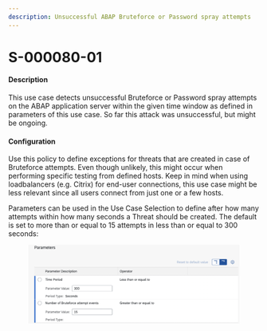 ```yaml
---
description: Unsuccessful ABAP Bruteforce or Password spray attempts
---
```


# S-000080-01

#### Description

This use case detects unsuccessful Bruteforce or Password spray attempts on the ABAP application server within the given time window as defined in parameters of this use case. So far this attack was unsuccessful, but might be ongoing.

#### Configuration

Use this policy to define exceptions for threats that are created in case of Bruteforce attempts. Even though unlikely, this might occur when performing specific testing from defined hosts. Keep in mind when using loadbalancers (e.g. Citrix) for end-user connections, this use case might be less relevant since all users connect from just one or a few hosts.

Parameters can be used in the Use Case Selection to define after how many attempts within how many seconds a Threat should be created. The default is set to more than or equal to 15 attempts in less than or equal to 300 seconds:

<figure><img src="../../.gitbook/assets/image (1).png" alt=""><figcaption></figcaption></figure>
